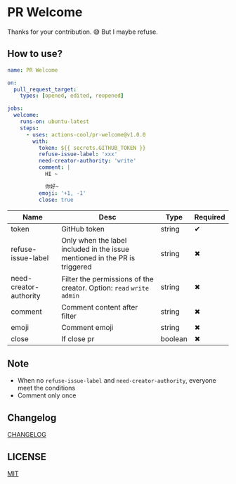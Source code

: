 # PR Welcome

Thanks for your contribution. 😅 But I maybe refuse.

## How to use?

```yml
name: PR Welcome

on:
  pull_request_target:
    types: [opened, edited, reopened]

jobs:
  welcome:
    runs-on: ubuntu-latest
    steps:
      - uses: actions-cool/pr-welcome@v1.0.0
        with:
          token: ${{ secrets.GITHUB_TOKEN }}
          refuse-issue-label: 'xxx'
          need-creator-authority: 'write'
          comment: |
            HI ~

            你好~
          emoji: '+1, -1'
          close: true
```

| Name | Desc | Type | Required |
| -- | -- | -- | -- |
| token | GitHub token | string | ✔ |
| refuse-issue-label | Only when the label included in the issue mentioned in the PR is triggered | string | ✖ |
| need-creator-authority | Filter the permissions of the creator. Option: `read` `write` `admin` | string | ✖ |
| comment | Comment content after filter | string | ✖ |
| emoji | Comment emoji | string | ✖ |
| close | If close pr | boolean | ✖ |

## Note

- When no `refuse-issue-label` and `need-creator-authority`, everyone meet the conditions
- Comment only once

## Changelog

[CHANGELOG](./CHANGELOG.md)

## LICENSE

[MIT](./LICENSE)
